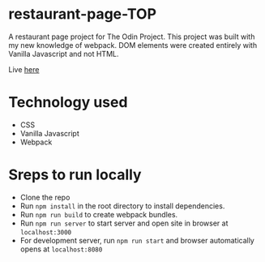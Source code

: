 # restaurant-page-TOP

A restaurant page project for The Odin Project. This project was built with my new knowledge of webpack. DOM elements were created entirely with Vanilla Javascript and not HTML.

Live [here](https://restaurant-j31r.onrender.com)

# Technology used

- CSS
- Vanilla Javascript
- Webpack

# Sreps to run locally

- Clone the repo
- Run `npm install` in the root directory to install dependencies.
- Run `npm run build` to create webpack bundles.
- Run `npm run server` to start server and open site in browser at `localhost:3000`
- For development server, run `npm run start` and browser automatically opens at `localhost:8080`
